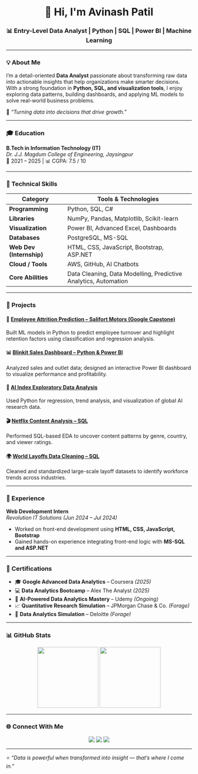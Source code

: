 <h1 align="center">👋 Hi, I'm Avinash Patil</h1>
<h3 align="center">📊 Entry-Level Data Analyst | Python | SQL | Power BI | Machine Learning</h3>

---

### 💡 About Me
I’m a detail-oriented **Data Analyst** passionate about transforming raw data into actionable insights that help organizations make smarter decisions.  
With a strong foundation in **Python, SQL, and visualization tools**, I enjoy exploring data patterns, building dashboards, and applying ML models to solve real-world business problems.

🎯 *“Turning data into decisions that drive growth.”*

---

### 🎓 Education

**B.Tech in Information Technology (IT)**  
*Dr. J.J. Magdum College of Engineering, Jaysingpur*  
📅 2021 – 2025 | 📊 CGPA: 7.5 / 10  

---

### 🧩 Technical Skills

| Category | Tools & Technologies |
|-----------|----------------------|
| **Programming** | Python, SQL, C# |
| **Libraries** | NumPy, Pandas, Matplotlib, Scikit-learn |
| **Visualization** | Power BI, Advanced Excel, Dashboards |
| **Databases** | PostgreSQL, MS-SQL |
| **Web Dev (Internship)** | HTML, CSS, JavaScript, Bootstrap, ASP.NET |
| **Cloud / Tools** | AWS, GitHub, AI Chatbots |
| **Core Abilities** | Data Cleaning, Data Modelling, Predictive Analytics, Automation |

---

### 📂 Projects

#### 🧠 [Employee Attrition Prediction – Salifort Motors (Google Capstone)](https://github.com/avinashpatil2140)
Built ML models in Python to predict employee turnover and highlight retention factors using classification and regression analysis.

#### 📊 [Blinkit Sales Dashboard – Python & Power BI](https://github.com/avinashpatil2140)
Analyzed sales and outlet data; designed an interactive Power BI dashboard to visualize performance and profitability.

#### 🤖 [AI Index Exploratory Data Analysis](https://github.com/avinashpatil2140)
Used Python for regression, trend analysis, and visualization of global AI research data.

#### 🎬 [Netflix Content Analysis – SQL](https://github.com/avinashpatil2140)
Performed SQL-based EDA to uncover content patterns by genre, country, and viewer ratings.

#### 🌍 [World Layoffs Data Cleaning – SQL](https://github.com/avinashpatil2140)
Cleaned and standardized large-scale layoff datasets to identify workforce trends across industries.

---

### 💼 Experience

**Web Development Intern**  
_Revolution IT Solutions (Jun 2024 – Jul 2024)_  
- Worked on front-end development using **HTML, CSS, JavaScript, Bootstrap**  
- Gained hands-on experience integrating front-end logic with **MS-SQL and ASP.NET**

---

### 📜 Certifications

- 🎓 **Google Advanced Data Analytics** – Coursera *(2025)*  
- 💻 **Data Analytics Bootcamp** – Alex The Analyst *(2025)*  
- 🤖 **AI-Powered Data Analytics Mastery** – Udemy *(Ongoing)*  
- 📈 **Quantitative Research Simulation** – JPMorgan Chase & Co. *(Forage)*  
- 🧾 **Data Analytics Simulation** – Deloitte *(Forage)*  

---

### 📊 GitHub Stats

<p align="center">
  <img src="https://github-readme-stats.vercel.app/api?username=avinashpatil2140&show_icons=true&theme=tokyonight" height="165">
  <img src="https://github-readme-stats.vercel.app/api/top-langs/?username=avinashpatil2140&layout=compact&theme=tokyonight" height="165">
</p>

---

### 🌐 Connect With Me

<p align="center">
  <a href="https://www.linkedin.com/in/avinash-patil-41a737374/"><img src="https://img.shields.io/badge/-LinkedIn-blue?style=flat&logo=linkedin"></a>
  <a href="mailto:avinashpatil@gmail.com"><img src="https://img.shields.io/badge/-Email-red?style=flat&logo=gmail"></a>
  <a href="https://github.com/avinashpatil2140"><img src="https://img.shields.io/badge/-GitHub-black?style=flat&logo=github"></a>
</p>

---

⭐ *“Data is powerful when transformed into insight — that’s where I come in.”*
